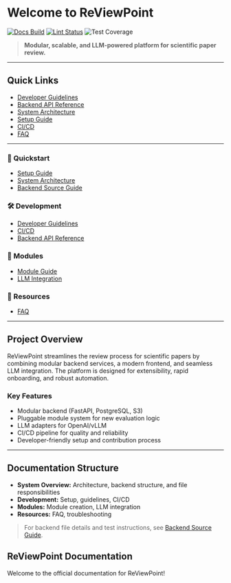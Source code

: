 # Welcome to ReViewPoint

[![Docs Build](https://github.com/filip-herceg/ReViewPoint/actions/workflows/docs.yaml/badge.svg "Docs Build Status")](https://github.com/filip-herceg/ReViewPoint/actions/workflows/docs.yaml)
[![Lint Status](https://github.com/filip-herceg/ReViewPoint/actions/workflows/docs.yaml/badge.svg?label=lint "Lint Status")](https://github.com/filip-herceg/ReViewPoint/actions/workflows/docs.yaml)
![Test Coverage](images/coverage.svg "Test Coverage Badge")

> **Modular, scalable, and LLM-powered platform for scientific paper review.**

---

## Quick Links

- [Developer Guidelines](dev-guidelines.md)
- [Backend API Reference](backend/api-reference.md)
- [System Architecture](architecture.md)
- [Setup Guide](setup.md)
- [CI/CD](ci-cd.md)
- [FAQ](faq.md)

---

<div class="grid cards">

<div class="card">
<h3>🚀 Quickstart</h3>
<ul>
  <li><a href="setup.md">Setup Guide</a></li>
  <li><a href="architecture.md">System Architecture</a></li>
  <li><a href="backend-source-guide.md">Backend Source Guide</a></li>
</ul>
</div>

<div class="card">
<h3>🛠️ Development</h3>
<ul>
  <li><a href="dev-guidelines.md">Developer Guidelines</a></li>
  <li><a href="ci-cd.md">CI/CD</a></li>
  <li><a href="backend/api-reference.md">Backend API Reference</a></li>
</ul>
</div>

<div class="card">
<h3>🧩 Modules</h3>
<ul>
  <li><a href="module-guide.md">Module Guide</a></li>
  <li><a href="llm-integration.md">LLM Integration</a></li>
</ul>
</div>

<div class="card">
<h3>📖 Resources</h3>
<ul>
  <li><a href="faq.md">FAQ</a></li>
</ul>
</div>

</div>

---

## Project Overview

ReViewPoint streamlines the review process for scientific papers by combining modular backend services, a modern frontend, and seamless LLM integration. The platform is designed for extensibility, rapid onboarding, and robust automation.

### Key Features

- Modular backend (FastAPI, PostgreSQL, S3)
- Pluggable module system for new evaluation logic
- LLM adapters for OpenAI/vLLM
- CI/CD pipeline for quality and reliability
- Developer-friendly setup and contribution process

---

## Documentation Structure

- **System Overview:** Architecture, backend structure, and file responsibilities
- **Development:** Setup, guidelines, CI/CD
- **Modules:** Module creation, LLM integration
- **Resources:** FAQ, troubleshooting

> For backend file details and test instructions, see [Backend Source Guide](backend-source-guide.md).

## ReViewPoint Documentation

Welcome to the official documentation for ReViewPoint!
